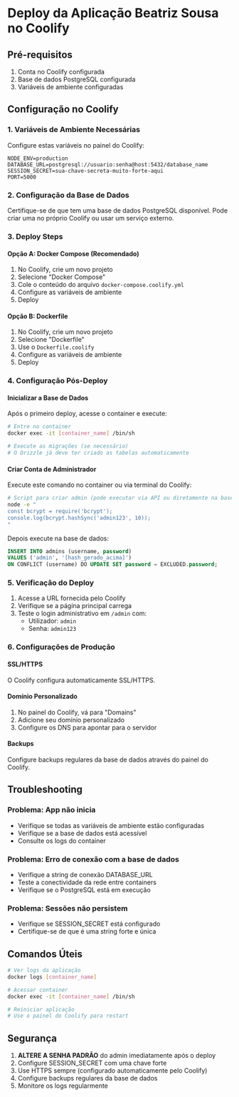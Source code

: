 # Deploy da Aplicação Beatriz Sousa no Coolify

## Pré-requisitos
1. Conta no Coolify configurada
2. Base de dados PostgreSQL configurada
3. Variáveis de ambiente configuradas

## Configuração no Coolify

### 1. Variáveis de Ambiente Necessárias
Configure estas variáveis no painel do Coolify:

```
NODE_ENV=production
DATABASE_URL=postgresql://usuario:senha@host:5432/database_name
SESSION_SECRET=sua-chave-secreta-muito-forte-aqui
PORT=5000
```

### 2. Configuração da Base de Dados
Certifique-se de que tem uma base de dados PostgreSQL disponível. Pode criar uma no próprio Coolify ou usar um serviço externo.

### 3. Deploy Steps

#### Opção A: Docker Compose (Recomendado)
1. No Coolify, crie um novo projeto
2. Selecione "Docker Compose"
3. Cole o conteúdo do arquivo `docker-compose.coolify.yml`
4. Configure as variáveis de ambiente
5. Deploy

#### Opção B: Dockerfile
1. No Coolify, crie um novo projeto
2. Selecione "Dockerfile"
3. Use o `Dockerfile.coolify`
4. Configure as variáveis de ambiente
5. Deploy

### 4. Configuração Pós-Deploy

#### Inicializar a Base de Dados
Após o primeiro deploy, acesse o container e execute:

```bash
# Entre no container
docker exec -it [container_name] /bin/sh

# Execute as migrações (se necessário)
# O Drizzle já deve ter criado as tabelas automaticamente
```

#### Criar Conta de Administrador
Execute este comando no container ou via terminal do Coolify:

```bash
# Script para criar admin (pode executar via API ou diretamente na base de dados)
node -e "
const bcrypt = require('bcrypt');
console.log(bcrypt.hashSync('admin123', 10));
"
```

Depois execute na base de dados:
```sql
INSERT INTO admins (username, password) 
VALUES ('admin', '[hash_gerado_acima]') 
ON CONFLICT (username) DO UPDATE SET password = EXCLUDED.password;
```

### 5. Verificação do Deploy

1. Acesse a URL fornecida pelo Coolify
2. Verifique se a página principal carrega
3. Teste o login administrativo em `/admin` com:
   - Utilizador: `admin`
   - Senha: `admin123`

### 6. Configurações de Produção

#### SSL/HTTPS
O Coolify configura automaticamente SSL/HTTPS.

#### Domínio Personalizado
1. No painel do Coolify, vá para "Domains"
2. Adicione seu domínio personalizado
3. Configure os DNS para apontar para o servidor

#### Backups
Configure backups regulares da base de dados através do painel do Coolify.

## Troubleshooting

### Problema: App não inicia
- Verifique se todas as variáveis de ambiente estão configuradas
- Verifique se a base de dados está acessível
- Consulte os logs do container

### Problema: Erro de conexão com a base de dados
- Verifique a string de conexão DATABASE_URL
- Teste a conectividade da rede entre containers
- Verifique se o PostgreSQL está em execução

### Problema: Sessões não persistem
- Verifique se SESSION_SECRET está configurado
- Certifique-se de que é uma string forte e única

## Comandos Úteis

```bash
# Ver logs da aplicação
docker logs [container_name]

# Acessar container
docker exec -it [container_name] /bin/sh

# Reiniciar aplicação
# Use o painel do Coolify para restart
```

## Segurança

1. **ALTERE A SENHA PADRÃO** do admin imediatamente após o deploy
2. Configure SESSION_SECRET com uma chave forte
3. Use HTTPS sempre (configurado automaticamente pelo Coolify)
4. Configure backups regulares da base de dados
5. Monitore os logs regularmente